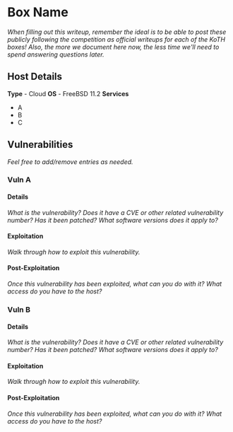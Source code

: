 # Box Name
_When filling out this writeup, remember the ideal is to be able to post these
publicly following the competition as official writeups for each of the KoTH
boxes!  Also, the more we document here now, the less time we'll need to spend
answering questions later._

## Host Details
**Type** - Cloud
**OS** - FreeBSD 11.2
**Services**
- A
- B
- C

## Vulnerabilities
_Feel free to add/remove entries as needed._

### Vuln A
#### Details
_What is the vulnerability?  Does it have a CVE or other related vulnerability
number?   Has it been patched?  What software versions does it apply to?_

#### Exploitation
_Walk through how to exploit this vulnerability._

#### Post-Exploitation
_Once this vulnerability has been exploited, what can you do with it?  What
access do you have to the host?_

### Vuln B
#### Details
_What is the vulnerability?  Does it have a CVE or other related vulnerability
number?   Has it been patched?  What software versions does it apply to?_

#### Exploitation
_Walk through how to exploit this vulnerability._

#### Post-Exploitation
_Once this vulnerability has been exploited, what can you do with it?  What
access do you have to the host?_
